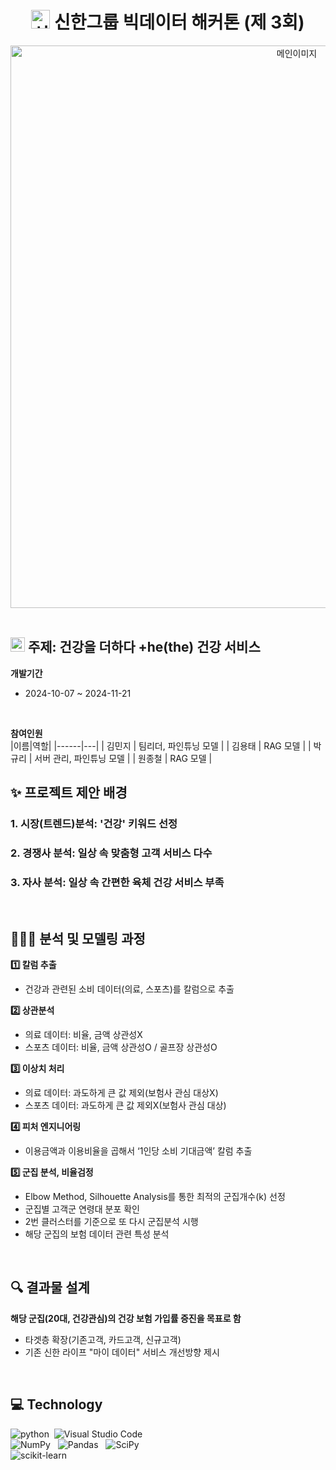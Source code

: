 <h1 align="center"> <img src="https://github.com/user-attachments/assets/09a9e704-12f4-4fdc-aa73-a921de5e9432" alt="신한마크" width="30" height="30"> 신한그룹 빅데이터 해커톤 (제 3회) </h1>
<div align="center"> <img src="https://github.com/user-attachments/assets/0b11ed63-fa4b-42d6-b2cd-ca6f71c20433" alt="메인이미지" width="900"> </div>
</br>

## <img src="https://github.com/user-attachments/assets/09a9e704-12f4-4fdc-aa73-a921de5e9432" alt="신한마크" width="23" height="23"> 주제: 건강을 더하다 +he(the) 건강 서비스

**개발기간** </br>
 - 2024-10-07 ~ 2024-11-21
<br>

**참여인원**  </br>
|이름|역할|
|------|---|
| 김민지 | 팀리더, 파인튜닝 모델 |
| 김용태 | RAG 모델 |
| 박규리 | 서버 관리, 파인튜닝 모델 |
| 원종철 | RAG 모델 | 
</br>

## ✨ 프로젝트 제안 배경 
### 1. 시장(트렌드)분석: '건강' 키워드 선정 
### 2. 경쟁사 분석: 일상 속 맞춤형 고객 서비스 다수 
### 3. 자사 분석: 일상 속 간편한 육체 건강 서비스 부족 
</br>
  
## 🧑🏻‍💻 분석 및 모델링 과정
**1️⃣ 칼럼 추출**  </br>
+ 건강과 관련된 소비 데이터(의료, 스포츠)를 칼럼으로 추출 </br>
   
**2️⃣ 상관분석** </br>
+ 의료 데이터: 비율, 금액 상관성X </br>
+ 스포츠 데이터: 비율, 금액 상관성O / 골프장 상관성O </br>
   
**3️⃣ 이상치 처리**  </br>
+ 의료 데이터: 과도하게 큰 값 제외(보험사 관심 대상X) </br>
+ 스포츠 데이터: 과도하게 큰 값 제외X(보험사 관심 대상) </br>

**4️⃣ 피처 엔지니어링**  </br>
+ 이용금액과 이용비율을 곱해서 ‘1인당 소비 기대금액’ 칼럼 추출 </br>

**5️⃣ 군집 분석, 비율검정**  </br>
+ Elbow Method, Silhouette Analysis를 통한 최적의 군집개수(k) 선정 </br>
+ 군집별 고객군 연령대 분포 확인  </br>
+ 2번 클러스터를 기준으로 또 다시 군집분석 시행 </br>
+ 해당 군집의 보험 데이터 관련 특성 분석  </br>
</br>

## 🔍 결과물 설계
**해당 군집(20대, 건강관심)의 건강 보험 가입률 증진을 목표로 함**
+ 타겟층 확장(기존고객, 카드고객, 신규고객) </br>
+ 기존 신한 라이프 "마이 데이터" 서비스 개선방향 제시  </br>
</br>

## 💻 Technology
![python](https://img.shields.io/badge/Python-14354C?style=for-the-badge&logo=python&logoColor=white)&nbsp; ![Visual Studio Code](https://img.shields.io/badge/Visual%20Studio%20Code-0078d7.svg?style=for-the-badge&logo=visual-studio-code&logoColor=white) &nbsp;<br>
![NumPy](https://img.shields.io/badge/numpy-%23013243.svg?style=for-the-badge&logo=numpy&logoColor=white) &nbsp; ![Pandas](https://img.shields.io/badge/pandas-%23150458.svg?style=for-the-badge&logo=pandas&logoColor=white) &nbsp; ![SciPy](https://img.shields.io/badge/SciPy-%230C55A5.svg?style=for-the-badge&logo=scipy&logoColor=%white) &nbsp;<br> ![scikit-learn](https://img.shields.io/badge/scikit--learn-%23F7931E.svg?style=for-the-badge&logo=scikit-learn&logoColor=white)&nbsp;<br>
</br>

